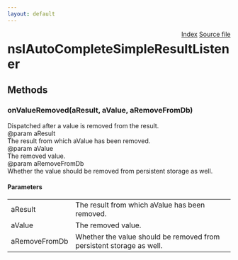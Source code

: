 ```yaml
---
layout: default
---
```

<div class='links' style='float:right'><a href="../index.html">Index</a>
<a href="http://dxr.mozilla.org/mozilla-central/source/toolkit/components/autocomplete/nsIAutoCompleteSimpleResult.idl">Source file</a>
</div>

# nsIAutoCompleteSimpleResultListener #

## Methods ##

### onValueRemoved(aResult, aValue, aRemoveFromDb) ###
  
Dispatched after a value is removed from the result.  
@param aResult  
       The result from which aValue has been removed.  
@param aValue  
       The removed value.  
@param aRemoveFromDb  
       Whether the value should be removed from persistent storage as well.  
  

#### Parameters ####

<table>

<tr>
<td>aResult</td>
<td>       The result from which aValue has been removed.  
</td>
</tr>

<tr>
<td>aValue</td>
<td>       The removed value.  
</td>
</tr>

<tr>
<td>aRemoveFromDb</td>
<td>       Whether the value should be removed from persistent storage as well.  
</td>
</tr>

</table>
